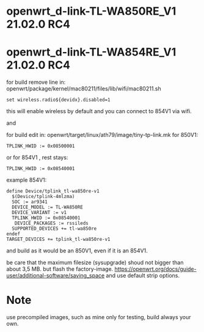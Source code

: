 # openwrt_d-link-TL-WA850RE_V1 21.02.0 RC4
# openwrt_d-link-TL-WA854RE_V1 21.02.0 RC4

for build remove line in:
openwrt/package/kernel/mac80211/files/lib/wifi/mac80211.sh

    set wireless.radio${devidx}.disabled=1

this will enable wireless by default and you can connect to 854V1 via wifi.

and

for build edit in: openwrt/target/linux/ath79/image/tiny-tp-link.mk
for 850V1:

    TPLINK_HWID := 0x08500001  
    
or for 854V1  , rest stays:

    TPLINK_HWID := 0x08540001

example 854V1:

    define Device/tplink_tl-wa850re-v1
      $(Device/tplink-4mlzma)
      SOC := ar9341
      DEVICE_MODEL := TL-WA850RE
      DEVICE_VARIANT := v1
      TPLINK_HWID := 0x08540001
       DEVICE_PACKAGES := rssileds
      SUPPORTED_DEVICES += tl-wa850re
    endef
    TARGET_DEVICES += tplink_tl-wa850re-v1
 
and build as it would be an 850V1, even if it is an 854V1.

be care that the maximum filesize (sysupgrade) shoud not bigger than about 3,5 MB. but flash the factory-image.
https://openwrt.org/docs/guide-user/additional-software/saving_space    and use default strip options.


# Note
use precompiled images, such as mine only for testing, build always your own.


